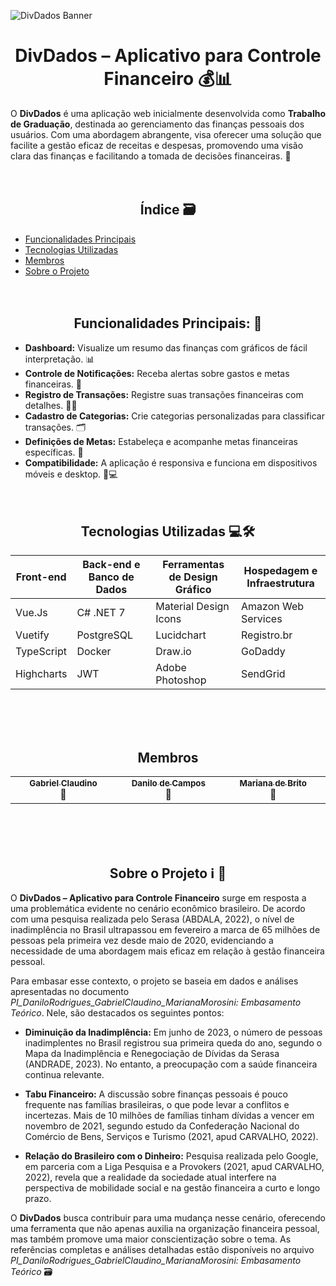 ![DivDados Banner](https://github.com/DanCampos12/requirements-divdados/assets/78832392/cf790550-201e-4db4-a0be-bd8bb5b8004a)
<h1 align="center"> DivDados – Aplicativo para Controle Financeiro 💰📊 </h1>

O **DivDados** é uma aplicação web inicialmente desenvolvida como **Trabalho de Graduação**, destinada ao gerenciamento das finanças pessoais dos usuários. Com uma abordagem abrangente, visa oferecer uma solução que facilite a gestão eficaz de receitas e despesas, promovendo uma visão clara das finanças e facilitando a tomada de decisões financeiras. 🚀
<br/><br/><br/>
<h2 align="center"> Índice 🗃 </h2>

-   [Funcionalidades Principais]()
-   [Tecnologias Utilizadas]()
-   [Membros]()
-   [Sobre o Projeto]()
<br/><br/><br/>
<h2 align="center"> Funcionalidades Principais: 🎯 </h2>

-   **Dashboard:** Visualize um resumo das finanças com gráficos de fácil interpretação. 📊
-   **Controle de Notificações:** Receba alertas sobre gastos e metas financeiras. 🔔
-   **Registro de Transações:** Registre suas transações financeiras com detalhes. 📝🔄
-   **Cadastro de Categorias:** Crie categorias personalizadas para classificar transações. 🗂️
-   **Definições de Metas:** Estabeleça e acompanhe metas financeiras específicas. 🎯
-   **Compatibilidade:** A aplicação é responsiva e funciona em dispositivos móveis e desktop. 📱💻
<br/><br/><br/>
<h2 align="center"> Tecnologias Utilizadas 💻🛠️ </h2>

<table align="center">
  <thead>
    <th>Front-end</th>
    <th>Back-end e Banco de Dados</th>
    <th>Ferramentas de Design Gráfico</th>
    <th>Hospedagem e Infraestrutura</th>
  </thead>
  <tbody>
    <tr>
      <td>Vue.Js</td>
      <td>C# .NET 7</td>
      <td>Material Design Icons</td>
      <td>Amazon Web Services</td>
    </tr>
    <tr>
      <td>Vuetify</td>
      <td>PostgreSQL</td>
      <td>Lucidchart</td>
      <td>Registro.br</td>
    </tr>
    <tr>
      <td>TypeScript</td>
      <td>Docker</td>
      <td>Draw.io</td>
      <td>GoDaddy</td>
    </tr>
    <tr>
      <td>Highcharts</td>
      <td>JWT</td>
      <td>Adobe Photoshop</td>
      <td>SendGrid</td>
    </tr>
  </tbody>
</table>
<br/><br/><br/>
<h2 align="center"> Membros </h2>

<table align="center">
  <tr>
    <td align="center" width=200px><a href="https://github.com/Gabrielclf10"><img style="border-radius: 50%;" src="https://avatars.githubusercontent.com/u/78832392?v=4" alt=""/><br /><sub><b>Gabriel Claudino</b></sub></a><br /><a href="https://rocketseat.com.br/" title="Gabriel Claudino"></a>🚀</td>
    <td align="center" width=200px><a href="https://github.com/DanCampos12"><img style="border-radius: 50%;" src="https://avatars.githubusercontent.com/u/65630045?v=4" alt=""/><br /><sub><b>Danilo de Campos</b></sub></a><br /><a href="https://github.com/DanCampos12/" title="Danilo Campos"></a>🚀</td>
    <td align="center" width=200px><a href="https://github.com/MarianaMorosini/"><img style="border-radius: 50%;" src="https://avatars.githubusercontent.com/u/78965428?v=4" alt=""/><br /><sub><b>Mariana de Brito</b></sub></a><br /><a href="https://github.com/MarianaMorosini/" title="Mariana de Brito"></a>🚀</td>
  </tr>
</table>
<br/><br/><br/>
<h2 align="center"> Sobre o Projeto ℹ️ 📘 </h2>

O **DivDados – Aplicativo para Controle Financeiro** surge em resposta a uma problemática evidente no cenário econômico brasileiro. De acordo com uma pesquisa realizada pelo Serasa (ABDALA, 2022), o nível de inadimplência no Brasil ultrapassou em fevereiro a marca de 65 milhões de pessoas pela primeira vez desde maio de 2020, evidenciando a necessidade de uma abordagem mais eficaz em relação à gestão financeira pessoal.

Para embasar esse contexto, o projeto se baseia em dados e análises apresentadas no documento _PI_DaniloRodrigues_GabrielClaudino_MarianaMorosini: Embasamento Teórico_. Nele, são destacados os seguintes pontos:

-   **Diminuição da Inadimplência:** Em junho de 2023, o número de pessoas inadimplentes no Brasil registrou sua primeira queda do ano, segundo o Mapa da Inadimplência e Renegociação de Dívidas da Serasa (ANDRADE, 2023). No entanto, a preocupação com a saúde financeira continua relevante.
    
-   **Tabu Financeiro:** A discussão sobre finanças pessoais é pouco frequente nas famílias brasileiras, o que pode levar a conflitos e incertezas. Mais de 10 milhões de famílias tinham dívidas a vencer em novembro de 2021, segundo estudo da Confederação Nacional do Comércio de Bens, Serviços e Turismo (2021, apud CARVALHO, 2022).
    
-   **Relação do Brasileiro com o Dinheiro:** Pesquisa realizada pelo Google, em parceria com a Liga Pesquisa e a Provokers (2021, apud CARVALHO, 2022), revela que a realidade da sociedade atual interfere na perspectiva de mobilidade social e na gestão financeira a curto e longo prazo.
    

O **DivDados** busca contribuir para uma mudança nesse cenário, oferecendo uma ferramenta que não apenas auxilia na organização financeira pessoal, mas também promove uma maior conscientização sobre o tema. As referências completas e análises detalhadas estão disponíveis no arquivo _PI_DaniloRodrigues_GabrielClaudino_MarianaMorosini: Embasamento Teórico_ 🗃
